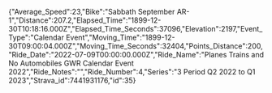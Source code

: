 {"Average_Speed":23,"Bike":"Sabbath September AR-1","Distance":207.2,"Elapsed_Time":"1899-12-30T10:18:16.000Z","Elapsed_Time_Seconds":37096,"Elevation":2197,"Event_Type":"Calendar Event","Moving_Time":"1899-12-30T09:00:04.000Z","Moving_Time_Seconds":32404,"Points_Distance":200,"Ride_Date":"2022-07-09T00:00:00.000Z","Ride_Name":"Planes Trains and No Automobiles GWR Calendar Event 2022","Ride_Notes":"","Ride_Number":4,"Series":"3 Period Q2 2022 to Q1 2023","Strava_id":7441931176,"id":35}